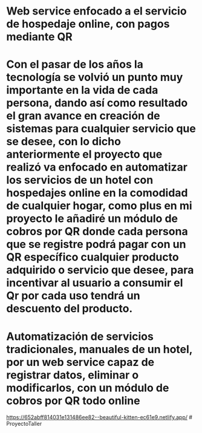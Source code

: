 # Web service enfocado a el servicio de hospedaje online, con pagos mediante QR 

# Con el pasar de los años la tecnología se volvió un punto muy importante en la vida de cada persona, dando así como resultado el gran avance en creación de sistemas para cualquier servicio que se desee, con lo dicho anteriormente el proyecto que realizó va enfocado en automatizar los servicios de un hotel con hospedajes online en la comodidad de cualquier hogar, como plus en mi proyecto le añadiré un módulo de cobros por QR donde cada persona que se registre podrá pagar con un QR específico cualquier producto adquirido o servicio que desee, para incentivar al usuario a consumir el Qr por cada uso tendrá un descuento del producto.

# Automatización de servicios tradicionales, manuales de un hotel, por un web service capaz de registrar datos, eliminar o modificarlos, con un módulo de cobros por QR todo online




https://652abff814031e131486ee82--beautiful-kitten-ec61e9.netlify.app/
#   P r o y e c t o T a l l e r 
 
 
